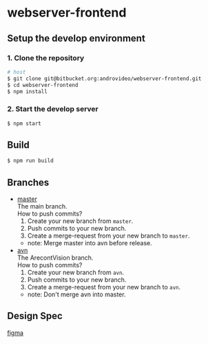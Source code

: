 # webserver-frontend


## Setup the develop environment
### 1. Clone the repository
```bash
# host
$ git clone git@bitbucket.org:androvideo/webserver-frontend.git
$ cd webserver-frontend
$ npm install
```

### 2. Start the develop server
```bash
$ npm start
```


## Build
```bash
$ npm run build
```


## Branches
+ [master](http://192.168.100.137/cloud/webserver-frontend/tree/master)  
  The main branch.  
  How to push commits?
  1. Create your new branch from `master`.
  2. Push commits to your new branch.
  3. Create a merge-request from your new branch to `master`.
  + note: Merge master into avn before release.
+ [avn](http://192.168.100.137/cloud/webserver-frontend/tree/avn)  
  The ArecontVision branch.  
  How to push commits?
  1. Create your new branch from `avn`.
  2. Push commits to your new branch.
  3. Create a merge-request from your new branch to `avn`.
  + note: Don't merge avn into master.


## Design Spec
[figma](https://www.figma.com/file/1YNr3FrGz9ILu8jOiymcNl/Web-UI_UI-Spec_v2.6.1)